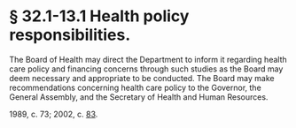 # § 32.1-13.1 Health policy responsibilities.

<p>The Board of Health may direct the Department to inform it regarding health care policy and financing concerns through such studies as the Board may deem necessary and appropriate to be conducted. The Board may make recommendations concerning health care policy to the Governor, the General Assembly, and the Secretary of Health and Human Resources.</p><p>1989, c. 73; 2002, c. <a href='http://lis.virginia.gov/cgi-bin/legp604.exe?021+ful+CHAP0083'>83</a>.</p>